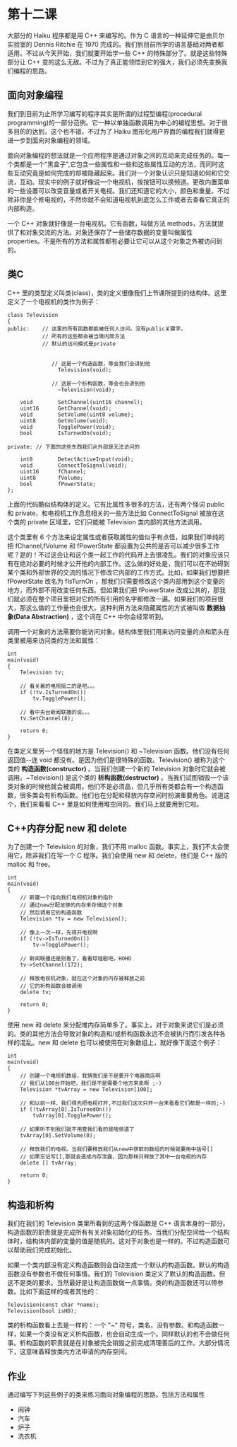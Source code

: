 # 第十二课

大部分的 Haiku 程序都是用 C++ 来编写的。作为 C 语言的一种延伸它是由贝尔实验室的 Dennis Ritchie 在 1970 完成的。我们到目前所学的语言基础对两者都适用。不过从今天开始，我们就要开始学一些 C++ 的特殊部分了。就是这些特殊部分让 C++ 变的这么无敌。不过为了真正能领悟到它的强大，我们必须先变换我们编程的思路。

## 面向对象编程

我们到目前为止所学习编写的程序其实是所谓的过程型编程(procedural programming)的一部分范例。它一种以单独函数调用为中心的编程思想。对于很多目的的达到，这个也不错，不过为了 Haiku 图形化用户界面的编程我们就得更进一步到面向对象编程的领域。

面向对象编程的想法就是一个应用程序是通过对象之间的互动来完成任务的。每一个类都是一个"黑盒子",它包含一些属性和一些和这些属性互动的方法，而同时这些互动究竟是如何完成的却被隐藏起来。我们对一个对象认识只是知道如何和它交流，互动。现实中的例子就好像说一个电视机，按按钮可以换频道。更改内置菜单的一些设置可以改变音量或者开关电视。我们还知道它的大小，颜色和重量。不过除非你是个修电视的，不然你就不会知道电视机到底怎么工作或者去查看它真正的内部构造。

一个 C++ 对象就好像是一台电视机。它有函数，叫做方法 methods，方法就提供了和对象交流的方法。对象还保存了一些储存数据的变量叫做属性 properties。不是所有的方法和属性都有必要让它可以从这个对象之外被访问到的。

## 类C

C++ 里的类型定义叫类(class)，类的定义很像我们上节课所提到的结构体。这里定义了一个电视机的类作为例子：

    class Television
    {
    public:    // 这里的所有函数都能被任何人访问。没有public关键字，
               // 所有的这些都会被当做内部方法
               // 默认的访问模式是private
     
     
                  // 这是一个构造函数，等会我们会讲到他
                    Television(void);
     
                  // 这是一个析构函数，等会也会讲到他
                    ~Television(void);
     
        void        SetChannel(uint16 channel);
        uint16      GetChannel(void);
        void        SetVolume(uint8 volume);
        uint8       GetVolume(void);
        void        TogglePower(void);
        bool        IsTurnedOn(void);
     
    private: // 下面的这些东西我们从外部是无法访问的 
     
        int8        DetectActiveInput(void);
        void        ConnectToSignal(void);
        uint16      fChannel;
        uint8       fVolume;
        bool        fPowerState;
    };

上面的代码酷似结构体的定义。它有比属性多很多的方法，还有两个怪词 public 和 private，和电视机工作息息相关的一些方法比如 ConnectToSignal 被放在这个类的 private 区域里，它们只能被 Television 类内部的其他方法调用。

这个类里有 6 个方法来设定属性或者获取属性的值似乎有点怪，如果我们单纯的把 fChannel,fVolume 和 fPowerState 都设置为公共的是否可以减少很多工作呢？是的！不过这会让和这个类一起工作的代码开上去很凌乱。我们的对象应该只有在绝对必要的时候才公开他的内部工作。这么做的好处是，我们可以在不妨碍到某个类和外部世界的交流的情况下修改它内部的工作方式。比如，如果我们想要把 fPowerState 改名为 fIsTurnOn ，那我们只需要修改这个类内部用到这个变量的地方，而外部不用改变任何东西。但如果我们把 fPowerState 改成公共的，那我们就必须在整个项目里把对它的所有引用的名字都修改一遍。如果我们的项目很大，那这么做的工作量也会很大。这种利用方法来隐藏属性的方式被叫做 **数据抽象(Data Abstraction)** ，这个词在 C++ 中你会经常听到。

调用一个对象的方法需要你能访问对象。结构体里我们用来访问变量的点和箭头在类里被用来访问类的方法和属性：

    int
    main(void)
    {
        Television tv;
     
        // 看关着的电视挺二的是吧。。。
        if (!tv.IsTurnedOn())
            tv.TogglePower();
     
        // 看中央台新闻联播的说。。。
        tv.SetChannel(8);
     
        return 0;
    }

在类定义里另一个怪怪的地方是 Television() 和 ~Television 函数。他们没有任何返回值--连 void 都没有。是因为他们是很特殊的函数。Television() 被称为这个类的 **构造函数(constructor)** 。当我们创建一个新的 Television 对象时它就会被调用。~Television() 是这个类的 **析构函数(destructor)** 。当我们试图销毁一个该类对象的时候他就会被调用。他们不是必须品，但几乎所有类都会有一个构造函数，很多类会有析构函数。他们也在分配和释放内存空间时扮演重要角色。说道这个，我们来看看 C++ 里是如何使用堆空间的。我们马上就要用到它啦。

## C++内存分配 new 和 delete

为了创建一个 Television 的对象，我们不用 malloc 函数。事实上，我们不太会使用它，除非我们在写一个 C 程序。我们会使用 new 和 delete，他们是 C++ 版的 malloc 和 free。

    int
    main(void)
    {
        // 新建一个指向我们电视机对象的指针
        // 通过new分配足够的内存来存储这个对象
        // 然后调用它的构造函数
        Television *tv = new Television();
     
        // 像上一次一样，先得开电视啊
        if (!tv->IsTurnedOn())
            tv->TogglePower();
     
        // 新闻联播还是别看了，看看琼瑶剧吧，HOHO
        tv->SetChannel(172);
     
        // 释放电视机对象，就在这个对象的内存被释放之前
        // 它的析构函数会被调用
        delete tv;
     
        return 0;
    }

使用 new 和 delete 来分配堆内存简单多了。事实上，对于对象来说它们是必须的。类的其他方法会导致对象的构造和/或析构函数永远不会被执行而引发各种各样的混乱。new 和 delete 也可以被使用在对象数组上，就好像下面这个例子：

    int
    main(void)
    {
        // 创建一个电视机数组，我猜我们是不是要开个电器商店啊
        // 我们从100台开始吧，我们是不是需要个地方来卖啊 ;-)
        Television *tvArray = new Television[100];
     
        // 和以前一样，我们得先把电视打开,不过我们这次只开一台来看看它们都是一样的;-)
        if (!tvArray[0].IsTurnedOn())
            tvArray[0].TogglePower();
     
        // 如果听不到我们就不用管我们看的是啥频道了
        tvArray[0].SetVolume(0);
     
        // 释放我们的电视。当我们要释放我们从new中获取的数组的时候就要用中括号[]
        // 如果忘记写[],那就会造成内存泄露，因为那样只释放了其中一台电视的内存
        delete [] tvArray;
     
        return 0;
    }

## 构造和析构

我们在我们的 Television 类里所看到的这两个怪函数是 C++ 语言本身的一部分。构造函数的职责就是完成所有有关对象初始化的任务。当我们分配空间给一个结构体时，结构体内部的变量的值是随机的。这对于对象也是一样的。不过构造函数可以帮助我们完成初始化。

如果一个类内部没有定义构造函数则会自动生成一个默认的构造函数。默认的构造函数没有参数也不做任何事情。我们的 Television 类定义了默认的构造函数。但这不是类的要求。当然最好是让构造函数做一点事情。类的构造函数还可以带参数。比如下面这样的或者其他的：

    Television(const char *name);
    Television(bool isHD);

类的析构函数看上去是一样的：一个 "~" 符号，类名，没有参数。和构造函数一样，如果一个类没有定义析构函数，也会自动生成一个。同样默认的也不会做任何事。析构函数的职责就是在对象被完全销毁之前完成清理善后的工作。大部分情况下，这意味着释放类内方法申请的内存空间。

## 作业

通过编写下列这些例子的类来练习面向对象编程的思路。包括方法和属性

* 闹钟
* 汽车
* 炉子
* 洗衣机